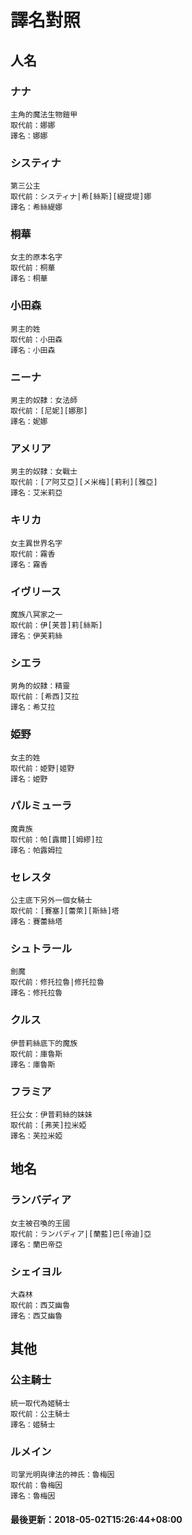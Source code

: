 # 譯名對照
 
## 人名
### ナナ
```
主角的魔法生物鎧甲
取代前：娜娜
譯名：娜娜
```
### システィナ
```
第三公主
取代前：システィナ|希[絲斯][緹提堤]娜
譯名：希絲緹娜
```
### 桐華
```
女主的原本名字
取代前：桐華
譯名：桐華
```
### 小田森
```
男主的姓
取代前：小田森
譯名：小田森
```
### ニーナ
```
男主的奴隸：女法師
取代前：[尼妮][娜那]
譯名：妮娜
```
### アメリア
```
男主的奴隸：女戰士
取代前：[ア阿艾亞][メ米梅][莉利][雅亞]
譯名：艾米莉亞
```
### キリカ
```
女主異世界名字
取代前：霧香
譯名：霧香
```
### イヴリース
```
魔族八冥家之一
取代前：伊[芙普]莉[絲斯]
譯名：伊芙莉絲
```
### シエラ
```
男角的奴隸：精靈
取代前：[希西]艾拉
譯名：希艾拉
```
### 姫野
```
女主的姓
取代前：姫野|姬野
譯名：姫野
```
### パルミューラ
```
魔貴族
取代前：帕[露爾][姆繆]拉
譯名：帕露姆拉
```
### セレスタ
```
公主底下另外一個女騎士
取代前：[賽塞][蕾萊][斯絲]塔
譯名：賽蕾絲塔
```
### シュトラール
```
劍魔
取代前：修托拉魯|修托拉魯
譯名：修托拉魯
```
### クルス
```
伊普莉絲底下的魔族
取代前：庫魯斯
譯名：庫魯斯
```
### フラミア
```
狂公女：伊普莉絲的妹妹
取代前：[弗芙]拉米婭
譯名：芙拉米婭
```
## 地名
### ランバディア
```
女主被召喚的王國
取代前：ランバディア|[蘭藍]巴[帝迪]亞
譯名：蘭巴帝亞
```
### シェイヨル
```
大森林
取代前：西艾幽魯
譯名：西艾幽魯
```
## 其他
### 公主騎士
```
統一取代為姬騎士
取代前：公主騎士
譯名：姬騎士
```
### ルメイン
```
司掌光明與律法的神氏：魯梅因
取代前：魯梅因
譯名：魯梅因
```
#### 最後更新：2018-05-02T15:26:44+08:00